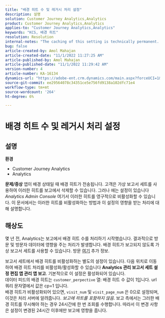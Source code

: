 ```yaml
---
title: "배경 히트 수 및 레거시 처리 설정"
description: 설명
solution: Customer Journey Analytics,Analytics
product: Customer Journey Analytics,Analytics
applies-to: "Customer Journey Analytics,Analytics"
keywords: "KCS, 배경 히트"
resolution: Resolution
internal-notes: "The caching of this setting is technically permanent. However, since we restart those services daily, we are practically manually busting that cache once very 24 hours. The setting caching behavior isn't really documented and is more just of an implementation detail. Therefore, be careful when sharing the information with customers."
bug: false
article-created-by: Amol Mahajan
article-created-date: "11/1/2022 11:27:25 AM"
article-published-by: Amol Mahajan
article-published-date: "11/1/2022 11:29:42 AM"
version-number: 4
article-number: KA-16134
dynamics-url: "https://adobe-ent.crm.dynamics.com/main.aspx?forceUCI=1&pagetype=entityrecord&etn=knowledgearticle&id=14339225-d859-ed11-9561-6045bd006f95"
source-git-commit: ee29564078c34351ce5e756fd9138a102dfc71e4
workflow-type: tm+mt
source-wordcount: '264'
ht-degree: 6%

---
```


# 배경 히트 수 및 레거시 처리 설정

## 설명

<b>환경</b>
- Customer Journey Analytics
- Analytics



<b>문제/증상</b>
앱이 배경 상태일 때 배경 히트가 전송됩니다. 고객은 가상 보고서 세트를 사용하여 이러한 히트를 보고에서 삭제할 수 있습니다. 그러나 에는 설정이 있습니다 *Analytics Admin Console* 여기서 이러한 히트를 영구적으로 비활성화할 수 있습니다. 이 문서에서는 이러한 히트를 비활성화하는 방법과 이 설정의 영향을 받는 처리에 대해 설명합니다.


## 해상도


몇 년 전, Analytics는 보고에서 배경 히트 수를 처리하기 시작했습니다. 결과적으로 방문 및 방문자 데이터에 영향을 주는 처리가 발생합니다. 배경 히트가 보고되지 않도록 가상 보고서 세트를 사용할 수 있습니다. 방문 [여기](https://docs.adobe.com/content/help/ko-KR/analytics/components/virtual-report-suites/vrs-components.html) 추가 정보.

보고서 세트에서 배경 히트를 비활성화하는 별도의 설정이 있습니다. 다음 위치로 이동하여 배경 히트 처리를 비활성화/활성화할 수 있습니다 <b>Analytics 관리 보고서 세트 설정 편집 앱 관리 앱 보고</b>. 기본적으로 이 설정은 활성화되어 있습니다.
<br>데이터 피드의 배경 히트는 `customer_perpective` 열: 배경 히트 수 값이 1입니다. url 쿼리 문자열에서 값은 cp=1 입니다.<br>
배경 히트가 비활성화되어 있으면, `visit_num` 및 `visit_page_num` 은 0으로 설정되며, 이것은 처리 서버에 알려줍니다. *보고에 히트를 포함하지 않음*. 보고 측에서는 그러한 배경 히트를 무시해야 하는 경우 24시간에 한 번 조회를 수행합니다. 따라서 이 변경 사항은 설정이 변경된 24시간 이후에만 보고에 영향을 줍니다.


